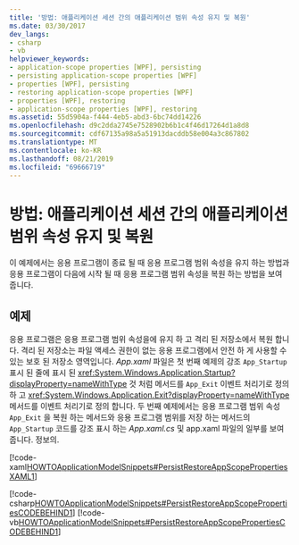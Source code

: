 ```yaml
---
title: '방법: 애플리케이션 세션 간의 애플리케이션 범위 속성 유지 및 복원'
ms.date: 03/30/2017
dev_langs:
- csharp
- vb
helpviewer_keywords:
- application-scope properties [WPF], persisting
- persisting application-scope properties [WPF]
- properties [WPF], persisting
- restoring application-scope properties [WPF]
- properties [WPF], restoring
- application-scope properties [WPF], restoring
ms.assetid: 55d5904a-f444-4eb5-abd3-6bc74dd14226
ms.openlocfilehash: d9c2dda2745e7528902b6b1c4f46d17264d1a8d8
ms.sourcegitcommit: cdf67135a98a5a51913dacddb58e004a3c867802
ms.translationtype: MT
ms.contentlocale: ko-KR
ms.lasthandoff: 08/21/2019
ms.locfileid: "69666719"
---
```

# <a name="how-to-persist-and-restore-application-scope-properties-across-application-sessions"></a>방법: 애플리케이션 세션 간의 애플리케이션 범위 속성 유지 및 복원
이 예제에서는 응용 프로그램이 종료 될 때 응용 프로그램 범위 속성을 유지 하는 방법과 응용 프로그램이 다음에 시작 될 때 응용 프로그램 범위 속성을 복원 하는 방법을 보여 줍니다.  
  
## <a name="example"></a>예제  
 응용 프로그램은 응용 프로그램 범위 속성을에 유지 하 고 격리 된 저장소에서 복원 합니다. 격리 된 저장소는 파일 액세스 권한이 없는 응용 프로그램에서 안전 하 게 사용할 수 있는 보호 된 저장소 영역입니다.  *App.xaml* 파일은 첫 번째 예제의 강조 `App_Startup` 표시 된 줄에 표시 된 <xref:System.Windows.Application.Startup?displayProperty=nameWithType> 것 처럼 메서드를 `App_Exit` 이벤트 처리기로 정의 하 고 <xref:System.Windows.Application.Exit?displayProperty=nameWithType> 메서드를 이벤트 처리기로 정의 합니다. 두 번째 예제에서는 응용 프로그램 범위 속성 `App_Exit` 을 복원 하는 메서드와 응용 프로그램 범위를 저장 하는 메서드의 `App_Startup` 코드를 강조 표시 하는 *App.xaml.cs* 및 app.xaml 파일의 일부를 보여 줍니다. 정보의.

 [!code-xaml[HOWTOApplicationModelSnippets#PersistRestoreAppScopePropertiesXAML1](~/samples/snippets/csharp/VS_Snippets_Wpf/HOWTOApplicationModelSnippets/CSharp/App.xaml?highlight=1-7)]
  
 [!code-csharp[HOWTOApplicationModelSnippets#PersistRestoreAppScopePropertiesCODEBEHIND1](~/samples/snippets/csharp/VS_Snippets_Wpf/HOWTOApplicationModelSnippets/CSharp/App.xaml.cs?highlight=17-55)]
 [!code-vb[HOWTOApplicationModelSnippets#PersistRestoreAppScopePropertiesCODEBEHIND1](~/samples/snippets/visualbasic/VS_Snippets_Wpf/HOWTOApplicationModelSnippets/visualbasic/application.xaml.vb?highlight=14-45)]

